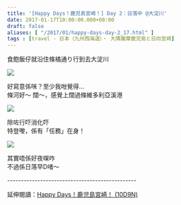 ```yaml
---
title: '[Happy Days！鹿児島宮崎！] Day 2：日落中 @大淀川'
date: 2017-01-17T10:00:00.000+08:00
draft: false
aliases: [ "/2017/01/happy-days-day-2_17.html" ]
tags : [travel - 日本（九州西海道）・ 大隅薩摩鹿児島と日向宮崎]
---
```


食飽飯仔就沿住條橘通り行到去大淀川  

[![](https://c1.staticflickr.com/1/426/31374848913_6850e672fe_z.jpg)](https://c1.staticflickr.com/1/426/31374848913_6850e672fe_z.jpg)

好寫意係咪？至少我咁覺得...  
條河好～ 闊～，感覺上闊過條維多利亞溪港  

[![](https://c1.staticflickr.com/1/686/32067169511_b04bcda7e3_z.jpg)](https://c1.staticflickr.com/1/686/32067169511_b04bcda7e3_z.jpg)

除咗行吓消化吓  
特登嚟，係有「任務」在身！  

[![](https://c1.staticflickr.com/1/317/32067152871_19ee51dace_z.jpg)](https://c1.staticflickr.com/1/317/32067152871_19ee51dace_z.jpg)

其實唔係好夜㗎咋  
不過係日落早D啫～  
  
\-----------------------------------------------  
  
延伸閱讀：[Happy Days！鹿児島宮崎！ (10D9N)](http://www.hidie.net/2017/06/happy-days10d9n.html)